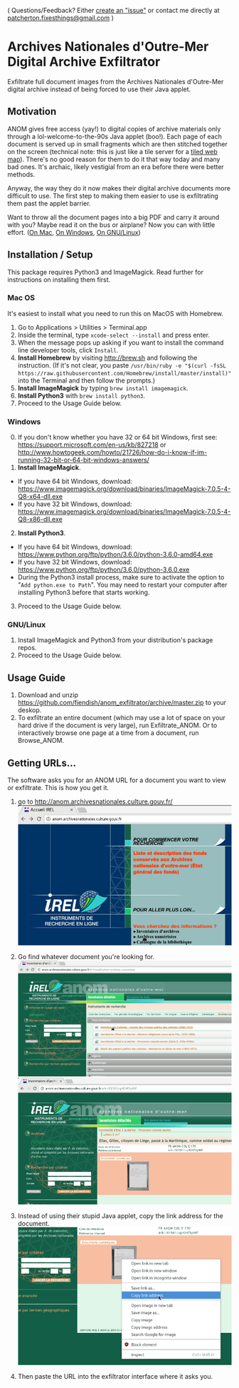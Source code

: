 ( Questions/Feedback? Either [create an "issue"](https://github.com/fiendish/anom_exfiltrator/issues) or contact me directly at patcherton.fixesthings@gmail.com )

# Archives Nationales d'Outre-Mer Digital Archive Exfiltrator
Exfiltrate full document images from the Archives Nationales d'Outre-Mer digital archive instead of being forced to use their Java applet.

## Motivation
ANOM gives free access (yay!) to digital copies of archive materials only through a lol-welcome-to-the-90s Java applet (boo!). Each page of each document is served up in small fragments which are then stitched together on the screen (technical note: this is just like a tile server for a [tiled web map](https://en.wikipedia.org/wiki/Tiled_web_map)). There's no good reason for them to do it that way today and many bad ones. It's archaic, likely vestigial from an era before there were better methods.

Anyway, the way they do it now makes their digital archive documents more difficult to use.
The first step to making them easier to use is exfiltrating them past the applet barrier. 

Want to throw all the document pages into a big PDF and carry it around with you? Maybe read it on the bus or airplane? Now you can with little effort. ([On Mac](https://apple.stackexchange.com/questions/11163/how-do-i-combine-two-or-more-images-to-get-a-single-pdf-file), [On Windows](http://www.howtogeek.com/248462/how-to-combine-images-into-one-pdf-file-in-windows/), [On GNU/Linux](https://gitlab.mister-muffin.de/josch/img2pdf))

## Installation / Setup
This package requires Python3 and ImageMagick. Read further for instructions on installing them first.

### Mac OS
It's easiest to install what you need to run this on MacOS with Homebrew.

1. Go to Applications > Utilities > Terminal.app
2. Inside the terminal, type `xcode-select --install` and press enter.
3. When the message pops up asking if you want to install the command line developer tools, click `Install`.
4. **Install Homebrew** by visiting <http://brew.sh> and following the instruction. (If it's not clear, you paste `/usr/bin/ruby -e "$(curl -fsSL https://raw.githubusercontent.com/Homebrew/install/master/install)"` into the Terminal and then follow the prompts.)
4. **Install ImageMagick** by typing `brew install imagemagick`.
5. **Install Python3** with `brew install python3`.
6. Proceed to the Usage Guide below.

### Windows
0. If you don't know whether you have 32 or 64 bit Windows, first see: <https://support.microsoft.com/en-us/kb/827218> or <http://www.howtogeek.com/howto/21726/how-do-i-know-if-im-running-32-bit-or-64-bit-windows-answers/>
1. **Install ImageMagick**. 
  - If you have 64 bit Windows, download: <https://www.imagemagick.org/download/binaries/ImageMagick-7.0.5-4-Q8-x64-dll.exe>
  - If you have 32 bit Windows, download: <https://www.imagemagick.org/download/binaries/ImageMagick-7.0.5-4-Q8-x86-dll.exe>
2. **Install Python3**.
  - If you have 64 bit Windows, download: <https://www.python.org/ftp/python/3.6.0/python-3.6.0-amd64.exe> 
  - If you have 32 bit Windows, download: <https://www.python.org/ftp/python/3.6.0/python-3.6.0.exe>
  - During the Python3 install process, make sure to activate the option to "`Add python.exe to Path`". You may need to restart your computer after installing Python3 before that starts working.
3. Proceed to the Usage Guide below.

### GNU/Linux
1. Install ImageMagick and Python3 from your distribution's package repos.
2. Proceed to the Usage Guide below.

## Usage Guide
1. Download and unzip <https://github.com/fiendish/anom_exfiltrator/archive/master.zip> to your deskop.
2. To exfiltrate an entire document (which may use a lot of space on your hard drive if the document is very large), run Exfiltrate_ANOM. Or to interactively browse one page at a time from a document, run Browse_ANOM.

## Getting URLs...
The software asks you for an ANOM URL for a document you want to view or exfiltrate. This is how you get it.

1. go to <http://anom.archivesnationales.culture.gouv.fr/>
![ANOM front page](screenshots/screen1.png)

2. Go find whatever document you're looking for.
![finding a document](screenshots/screen2.png)
![still finding a document](screenshots/screen3.png)

3. Instead of using their stupid Java applet, copy the link address for the document.
![copy the link url](screenshots/screen4.png)

5. Then paste the URL into the exfiltrator interface where it asks you.
